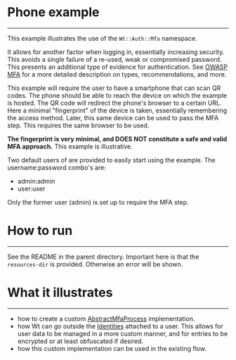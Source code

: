 # Phone example
---

This example illustrates the use of the `Wt::Auth::Mfa` namespace.

It allows for another factor when logging in, essentially increasing security.
This avoids a single failure of a re-used, weak or compromised password. This presents an additional type of evidence for authentication.
See [OWASP MFA](https://cheatsheetseries.owasp.org/cheatsheets/Multifactor_Authentication_Cheat_Sheet.html) for a more detailed description on types, recommendations, and more.

This example will require the user to have a smartphone that can scan QR codes. The phone should be able to reach the device on which the example is hosted.
The QR code will redirect the phone's browser to a certain URL. Here a minimal "fingerprint" of the device is taken, essentially remembering the access method.
Later, this same device can be used to pass the MFA step. This requires the same browser to be used.

**The fingerprint is very minimal, and DOES NOT constitute a safe and valid MFA approach.** This example is illustrative.

Two default users of are provided to easily start using the example. The username:password combo's are:

- admin:admin
- user:user

Only the former user (admin) is set up to require the MFA step.

# How to run
---

See the README in the parent directory.
Important here is that the `resources-dir` is provided. Otherwise an error will be shown.


# What it illustrates
---

- how to create a custom [AbstractMfaProcess](https://www.webtoolkit.eu/wt/doc/reference/html/classWt_1_1Auth_1_1Mfa_1_1AbstractMfaProcess.html) implementation.
- how Wt can go outside the [Identities](https://www.webtoolkit.eu/wt/doc/reference/html/classWt_1_1Auth_1_1Identity.html) attached to a user. This allows for user data to be managed in a more custom manner, and for entries to be encrypted or at least obfuscated if desired.
- how this custom implementation can be used in the existing flow.
